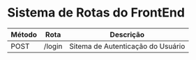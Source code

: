 # Sistema de Rotas do FrontEnd

| Método | Rota         | Descrição                         |
|--------|--------------|-----------------------------------|
| POST   | /login       | Sitema de Autenticação do Usuário |